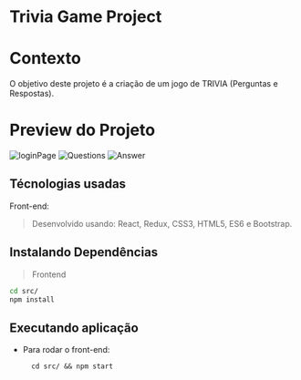 # Trivia Game Project

# Contexto
O objetivo deste projeto é a criação de um jogo de TRIVIA (Perguntas e Respostas).

# Preview do Projeto

![loginPage](https://user-images.githubusercontent.com/88159224/198904067-88cd36a9-0f9e-4a9e-94b4-435bdffe747b.png)
![Questions](https://user-images.githubusercontent.com/88159224/198904075-4798e483-383c-49fb-8f40-04c04e51a035.png)
![Answer](https://user-images.githubusercontent.com/88159224/198904084-cef84f97-fd2b-4bf4-9a8f-11ae8e4b0525.png)

## Técnologias usadas

Front-end:
> Desenvolvido usando: React, Redux, CSS3, HTML5, ES6 e Bootstrap.

## Instalando Dependências

> Frontend
```bash
cd src/
npm install
``` 
## Executando aplicação

* Para rodar o front-end:

  ```
    cd src/ && npm start
  ```
